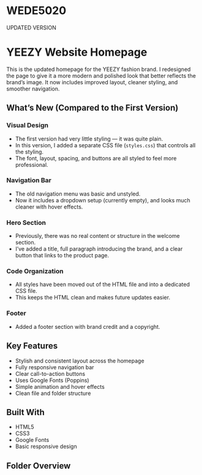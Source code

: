 # WEDE5020
UPDATED VERSION
# YEEZY Website Homepage

This is the updated homepage for the YEEZY fashion brand. I redesigned the page to give it a more modern and polished look that better reflects the brand’s image. It now includes improved layout, cleaner styling, and smoother navigation.

## What’s New (Compared to the First Version)

### Visual Design
- The first version had very little styling — it was quite plain.
- In this version, I added a separate CSS file (`styles.css`) that controls all the styling.
- The font, layout, spacing, and buttons are all styled to feel more professional.

### Navigation Bar
- The old navigation menu was basic and unstyled.
- Now it includes a dropdown setup (currently empty), and looks much cleaner with hover effects.

### Hero Section
- Previously, there was no real content or structure in the welcome section.
- I’ve added a title, full paragraph introducing the brand, and a clear button that links to the product page.

### Code Organization
- All styles have been moved out of the HTML file and into a dedicated CSS file.
- This keeps the HTML clean and makes future updates easier.

### Footer
- Added a footer section with brand credit and a copyright.

## Key Features

- Stylish and consistent layout across the homepage
- Fully responsive navigation bar
- Clear call-to-action buttons
- Uses Google Fonts (Poppins)
- Simple animation and hover effects
- Clean file and folder structure

## Built With

- HTML5
- CSS3
- Google Fonts
- Basic responsive design

## Folder Overview

